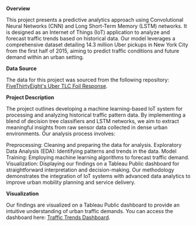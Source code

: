 **Overview**

This project presents a predictive analytics approach using Convolutional Neural Networks (CNN) and Long Short-Term Memory (LSTM) networks. It is designed as an Internet of Things (IoT) application to analyze and forecast traffic trends based on historical data. Our model leverages a comprehensive dataset detailing 14.3 million Uber pickups in New York City from the first half of 2015, aiming to predict traffic conditions and future demand within an urban setting.

**Data Source**

The data for this project was sourced from the following repository: [FiveThirtyEight's Uber TLC Foil Response](https://github.com/fivethirtyeight/uber-tlc-foil-response).

**Project Description**

The project outlines developing a machine learning-based IoT system for processing and analyzing historical traffic pattern data. By implementing a blend of decision tree classifiers and LSTM networks, we aim to extract meaningful insights from raw sensor data collected in dense urban environments. Our analysis process involves:

Preprocessing: Cleaning and preparing the data for analysis.
Exploratory Data Analysis (EDA): Identifying patterns and trends in the data.
Model Training: Employing machine learning algorithms to forecast traffic demand.
Visualization: Displaying our findings on a Tableau Public dashboard for straightforward interpretation and decision-making.
Our methodology demonstrates the integration of IoT systems with advanced data analytics to improve urban mobility planning and service delivery.

**Visualization**

Our findings are visualized on a Tableau Public dashboard to provide an intuitive understanding of urban traffic demands. You can access the dashboard here: [Traffic Trends Dashboard](https://public.tableau.com/app/profile/prachi.khanna/viz/IOTFinalProject/UberPickupPrediction).
